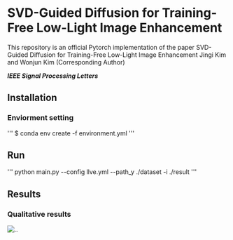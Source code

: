 # SVD-Guided Diffusion for Training-Free Low-Light Image Enhancement
This repository is an official Pytorch implementation of the paper SVD-Guided Diffusion for Training-Free Low-Light Image Enhancement
Jingi Kim and Wonjun Kim (Corresponding Author)

***IEEE Signal Processing Letters***

## Installation
### Enviorment setting
'''
$ conda env create -f environment.yml
'''
## Run 
'''
python main.py --config llve.yml --path_y ./dataset -i ./result
'''

## Results
### Qualitative results
![..](figures/Fig.svg)